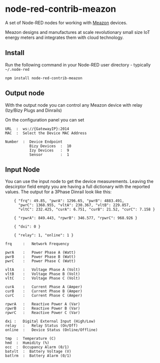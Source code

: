 # node-red-contrib-meazon

A set of Node-RED nodes for working with [Meazon](http://meazon.com/) devices.

Meazon designs and manufactures at scale revolutionary small size IoT energy meters and integrates them with cloud technology.


Install
-------

Run the following command in your Node-RED user directory - typically `~/.node-red`

    npm install node-red-contrib-meazon


## Output node

With the output node you can control any Meazon device with relay (Izy/Bizy Plugs and Dinrails)

On the configuration panel you can set

    URL  :  ws://{GatewayIP}:2014
    MAC  :  Select the Device MAC Address
    
    Number  :  Device Endpoint
               Bizy Devices  :  10
               Izy Devices   :  9
               Sensor        :  1

    


## Input Node

You can use the input node to get the device measurements. Leaving the descirptor field empty 
you are having a full dictionary with the reported values.
The output for a 3Phase Dinrail look like this:


```
	{ "frq": 49.85, "pwrA": 1296.65, "pwrB": 4883.491, 
	  "pwrC": 1368.955, "vltA": 230.367, "vltB": 229.857, 
	  "vltC": 232.425, "curA": 6.751, "curB": 21.52, "curC": 7.158 }
```

```
	{ "rpwrA": 849.443, "rpwrB": 346.577, "rpwrC": 968.926 }
```

```
	{ "dxi": 0 }
```

```
	{ "relay": 1, "online": 1 }
```

	frq 	:	Network Frequency
	
	pwrA	:	Power Phase A (Watt)
	pwrB	:	Power Phase B (Watt)
	pwrC	:	Power Phase C (Watt)
	
	vltA	:	Voltage Phase A (Volt)
	vltB	:	Voltage Phase B (Volt)
	vltC	:	Voltage Phase C (Volt)
	
	curA	:	Current Phase A (Amper)
	curB	:	Current Phase B (Amper)
	curC	:	Current Phase C (Amper)
	
	rpwrA	:	Reactive Power A (Var)
	rpwrB	:	Reactive Power B (Var)
	rpwrC	:	Reactive Power C (Var)
	
	dxi	:	Digital External Input (High/Low)
	relay	:	Relay Status (On/Off)
	online	:	Device Status (Online/Offline)
	
    tmp  :  Temperature (C) 
    hmd  :  Humidity (%) 
    occ  :  Occupancy Alarm (0/1)
    batvlt  :  Battery Voltage (V) 
    batlrm  :  Battery Alarm (0/1) 